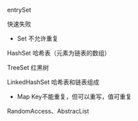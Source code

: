 entrySet

快速失败

















* Set  不允许重复

HashSet  哈希表（元素为链表的数组）

TreeSet  红黑树

LinkedHashSet  哈希表和链表组成



* Map Key不能重复，但可以重写，值可重复











RandomAccess、AbstracList















